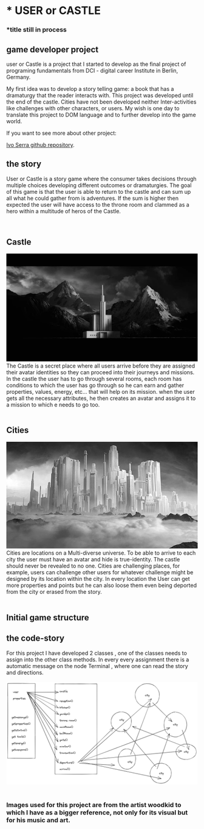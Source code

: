 # * USER or CASTLE 
### *title still in process
## game developer project 

user or Castle is a project that I started to develop as the final project of programing fundamentals from DCI - digital career Institute in Berlin, Germany. 

My first idea was to develop a story telling game: a book that has a dramaturgy that the reader interacts with. This project was developed until the end of the castle. Cities have not been developed neither Inter-activities like challenges with other characters, or users. My wish is one day to translate this project to DOM language and to further develop into the game world. 

If you want to see more about other project:

[Ivo Serra github repository](https://github.com/ivoserra).

## the story
User or Castle is a story game where the consumer takes decisions through multiple choices developing different outcomes or dramaturgies. The goal of this game is that the user is able to return to the castle and can sum up all what he could gather from is adventures. If the sum is higher then expected the user will have access to the throne room and clammed as a hero within a multitude of heros of the Castle.
 

<br>

## Castle 
<img src ="./USERproject/castle.webp">
The Castle is a secret place where all users arrive before they are assigned their avatar identities so they can proceed into their journeys and missions. 
In the castle the user has to go through several rooms, each room has conditions to which the user has go through so he can earn and gather properties, values, energy, etc... that will help on its mission. when the user gets all the necessary attributes, he then creates an avatar and assigns it to a mission to which e needs to go too.  
<br></br>

## Cities
<img src="./USERproject/cities.jpg">
Cities are locations on a Multi-diverse universe.
To be able to arrive to each city the user must have an avatar and hide is true-identity. The castle  should never be revealed to no one.
Cities are challenging places, for example, users can challenge other users for whatever challenge might be designed by its location within the city. In every location the User can get more properties and points but he can also loose them even being deported from the city or erased from the story.
<br></br>

## Initial game structure 

## the code-story

For this project I have developed 2 classes , one of the classes needs to assign into the other class methods.
In every every assignment there is a automatic message on the node Terminal , where one can read the story and directions.
<br></br>
<img src="./USERproject/userFirst.png">
<br></br>

### Images used for this project are from the artist woodkid to which I have as a bigger reference, not only for its visual but for his music and art.
